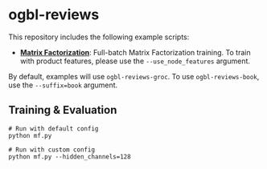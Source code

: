 # ogbl-reviews

This repository includes the following example scripts:

* **[Matrix Factorization](https://github.com/snap-stanford/ogb/blob/master/examples/linkproppred/reviews/mf.py)**: Full-batch Matrix Factorization training. To train with product features, please use the `--use_node_features` argument.

By default, examples will use `ogbl-reviews-groc`.
To use `ogbl-reviews-book`, use the `--suffix=book` argument.

## Training & Evaluation

```
# Run with default config
python mf.py

# Run with custom config
python mf.py --hidden_channels=128
```
